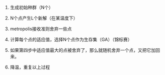 1. 生成初始种群（N个）

2. N个点产生L个新解（在某温度下）

3. metropolis接收准则舍弃一些点

4. 计算每个点的适应值，选择N个点作为生存集（GA）（锦标赛）

5. 如果第四步中适应值最大的点被舍弃了，那么就随机舍弃一个点，又把它加回来。

6. 降温，重复以上过程
